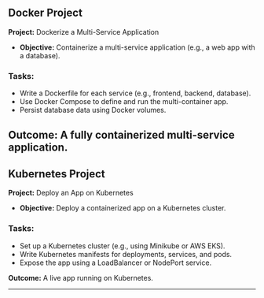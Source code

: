 ## Docker Project
**Project:** Dockerize a Multi-Service Application

- **Objective:** Containerize a multi-service application (e.g., a web app with a database).

### Tasks:
- Write a Dockerfile for each service (e.g., frontend, backend, database).
- Use Docker Compose to define and run the multi-container app.
- Persist database data using Docker volumes.

**Outcome:** A fully containerized multi-service application.
---

## Kubernetes Project

**Project:** Deploy an App on Kubernetes

- **Objective:** Deploy a containerized app on a Kubernetes cluster.

### Tasks:
- Set up a Kubernetes cluster (e.g., using Minikube or AWS EKS).
- Write Kubernetes manifests for deployments, services, and pods.
- Expose the app using a LoadBalancer or NodePort service.

**Outcome:** A live app running on Kubernetes.

---


